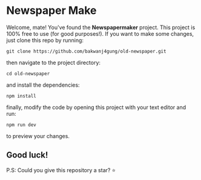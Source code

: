 # Newspaper Make

Welcome, mate! You've found the **Newspapermaker** project. This project is 100% free to use (for good purposes!). If you want to make some changes, just clone this repo by running:
```
git clone https://github.com/bakwanj4gung/old-newspaper.git
```

then navigate to the project directory:
```
cd old-newspaper
```

and install the dependencies:
```
npm install
```

finally, modify the code by opening this project with your text editor and run:
```
npm run dev
```

to preview your changes.

Good luck!
---
P.S: Could you give this repository a star? ⭐
